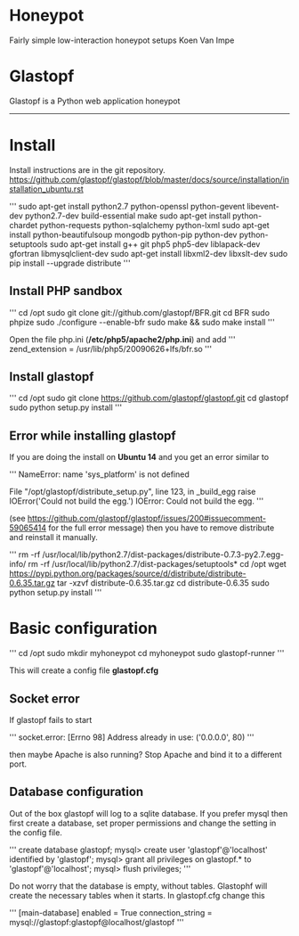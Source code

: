 # Honeypot
Fairly simple low-interaction honeypot setups
 Koen Van Impe

# Glastopf

Glastopf is a Python web application honeypot

------------------------------------------------------------------------------------------

# Install

Install instructions are in the git repository.
 https://github.com/glastopf/glastopf/blob/master/docs/source/installation/installation_ubuntu.rst

'''
sudo apt-get install python2.7 python-openssl python-gevent libevent-dev python2.7-dev build-essential make
sudo apt-get install python-chardet python-requests python-sqlalchemy python-lxml
sudo apt-get install python-beautifulsoup mongodb python-pip python-dev python-setuptools
sudo apt-get install g++ git php5 php5-dev liblapack-dev gfortran libmysqlclient-dev
sudo apt-get install libxml2-dev libxslt-dev
sudo pip install --upgrade distribute
'''

## Install PHP sandbox

'''
cd /opt
sudo git clone git://github.com/glastopf/BFR.git
cd BFR
sudo phpize
sudo ./configure --enable-bfr
sudo make && sudo make install
'''

Open the file php.ini (**/etc/php5/apache2/php.ini**) and add
'''
zend_extension = /usr/lib/php5/20090626+lfs/bfr.so
'''

## Install glastopf

'''
cd /opt
sudo git clone https://github.com/glastopf/glastopf.git
cd glastopf
sudo python setup.py install
'''

## Error while installing glastopf

If you are doing the install on **Ubuntu 14** and you get an error similar to

'''
NameError: name 'sys_platform' is not defined

File "/opt/glastopf/distribute_setup.py", line 123, in _build_egg
    raise IOError('Could not build the egg.')
IOError: Could not build the egg.
'''

(see https://github.com/glastopf/glastopf/issues/200#issuecomment-59065414 for the full error message) then you have to remove distribute and reinstall it manually.

'''
rm -rf /usr/local/lib/python2.7/dist-packages/distribute-0.7.3-py2.7.egg-info/
rm -rf /usr/local/lib/python2.7/dist-packages/setuptools*
cd /opt
wget https://pypi.python.org/packages/source/d/distribute/distribute-0.6.35.tar.gz
tar -xzvf distribute-0.6.35.tar.gz
cd distribute-0.6.35
sudo python setup.py install
''' 

# Basic configuration

'''
cd /opt
sudo mkdir myhoneypot
cd myhoneypot
sudo glastopf-runner
'''

This will create a config file **glastopf.cfg**

## Socket error

If glastopf fails to start 

'''
socket.error: [Errno 98] Address already in use: ('0.0.0.0', 80)
'''

then maybe Apache is also running? Stop Apache and bind it to a different port.

## Database configuration

Out of the box glastopf will log to a sqlite database. If you prefer mysql then first create a database, set proper permissions and change the setting in the config file.

'''
create database glastopf;
mysql> create user 'glastopf'@'localhost' identified by 'glastopf';
mysql> grant all privileges on glastopf.* to 'glastopf'@'localhost';
mysql> flush privileges;
'''

Do not worry that the database is empty, without tables. Glastophf will create the necessary tables when it starts.
In glastopf.cfg change this

'''
[main-database]
enabled = True
connection_string = mysql://glastopf:glastopf@localhost/glastopf
'''